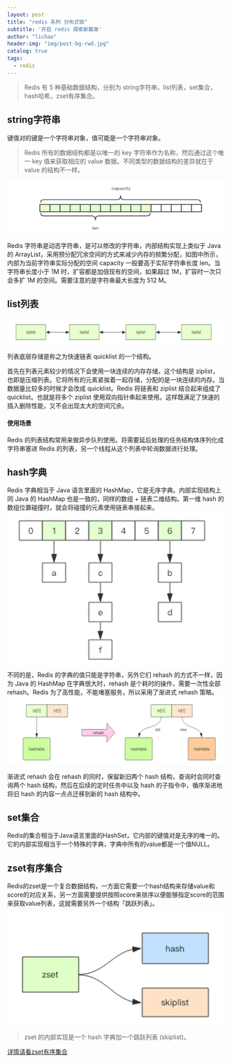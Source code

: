 ```yaml
---
layout: post
title: "redis 系列 分布式锁"
subtitle: '开启 redis 探索新篇章'
author: "lichao"
header-img: "img/post-bg-rwd.jpg"
catalog: true
tags:
  - redis 
---
```


> Redis 有 5 种基础数据结构，分别为 string字符串，list列表，set集合，hash哈希，zset有序集合。

## string字符串
键值对的键是一个字符串对象，值可能是一个字符串对象。

> Redis 所有的数据结构都是以唯一的 key 字符串作为名称，然后通过这个唯一 key 值来获取相应的 value 数据。不同类型的数据结构的差异就在于 value 的结构不一样。

![存储概览](/img/redis/1.png)

Redis 字符串是动态字符串，是可以修改的字符串，内部结构实现上类似于 Java 的 ArrayList，采用预分配冗余空间的方式来减少内存的频繁分配，如图中所示，内部为当前字符串实际分配的空间 capacity 一般要高于实际字符串长度 len。当字符串长度小于 1M 时，扩容都是加倍现有的空间，如果超过 1M，扩容时一次只会多扩 1M 的空间。需要注意的是字符串最大长度为 512 M。

## list列表
![存储概览](/img/redis/2.png)

列表底层存储是称之为快速链表 quicklist 的一个结构。

首先在列表元素较少的情况下会使用一块连续的内存存储，这个结构是 ziplist，也即是压缩列表。它将所有的元素紧挨着一起存储，分配的是一块连续的内存。当数据量比较多的时候才会改成 quicklist。Redis 将链表和 ziplist 结合起来组成了 quicklist。也就是将多个 ziplist 使用双向指针串起来使用。这样既满足了快速的插入删除性能，又不会出现太大的空间冗余。

#### 使用场景
Redis 的列表结构常用来做异步队列使用。将需要延后处理的任务结构体序列化成字符串塞进 Redis 的列表，另一个线程从这个列表中轮询数据进行处理。

## hash字典
Redis 字典相当于 Java 语言里面的 HashMap，它是无序字典。内部实现结构上同 Java 的 HashMap 也是一致的，同样的数组 + 链表二维结构。第一维 hash 的数组位置碰撞时，就会将碰撞的元素使用链表串接起来。
![存储概览](/img/redis/4.png)
不同的是，Redis 的字典的值只能是字符串，另外它们 rehash 的方式不一样，因为 Java 的 HashMap 在字典很大时，rehash 是个耗时的操作，需要一次性全部 rehash。Redis 为了高性能，不能堵塞服务，所以采用了渐进式 rehash 策略。
![存储概览](/img/redis/3.png)

渐进式 rehash 会在 rehash 的同时，保留新旧两个 hash 结构，查询时会同时查询两个 hash 结构，然后在后续的定时任务中以及 hash 的子指令中，循序渐进地将旧 hash 的内容一点点迁移到新的 hash 结构中。

## set集合
Redis的集合相当于Java语言里面的HashSet，它内部的键值对是无序的唯一的。它的内部实现相当于一个特殊的字典，字典中所有的value都是一个值NULL。

## zset有序集合

Redis的zset是一个复合数据结构，一方面它需要一个hash结构来存储value和score的对应关系，另一方面需要提供按照score来排序以便能够指定score的范围来获取value列表，这就需要另外一个结构「跳跃列表」。

![存储概览](/img/redis/zset存储结构.png)

> zset 的内部实现是一个 hash 字典加一个跳跃列表 (skiplist)。

[详情请看zset有序集合](./2019-12-24-redis-系列-跳跃列表.md)
